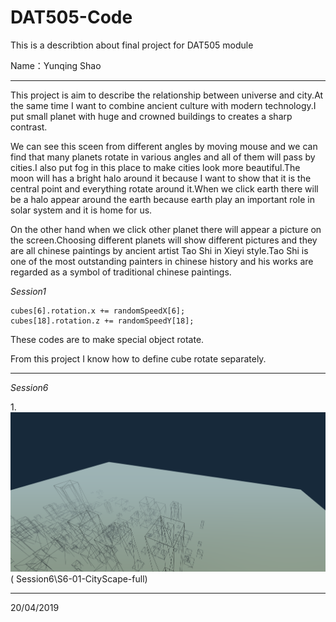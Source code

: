 # DAT505-Code
This is a describtion about final project for DAT505 module

Name：Yunqing Shao

----------
This project is aim to describe the relationship between universe and city.At the same time I want to combine ancient culture with modern technology.I put small planet with huge and crowned buildings to creates a sharp contrast.

We can see this sceen from different angles by moving mouse and we can find that many planets rotate in various angles and all of them will pass by cities.I also put fog in this place to make cities look more beautiful.The moon will has a bright halo around it because I want to show that it is the central point and everything rotate around it.When we click earth there will be a halo appear around the earth because earth play an important role in solar system and it is home for us.

On the other hand when we click other planet there will appear a picture on the screen.Choosing different planets
will show different pictures and they are all chinese paintings by ancient artist Tao Shi in Xieyi style.Tao Shi is one of the most outstanding painters in chinese history and his works are regarded as a symbol of traditional chinese paintings.

*Session1*


```
cubes[6].rotation.x += randomSpeedX[6];
cubes[18].rotation.z += randomSpeedY[18];
```
These codes are to make special object rotate.

From this project I know how to define cube rotate separately.

--------

*Session6*

1.![Image text](https://raw.githubusercontent.com/balawahu/DAT505-Code/master/Pictures/9.PNG)
( Session6\S6-01-CityScape-full)



----------

20/04/2019
